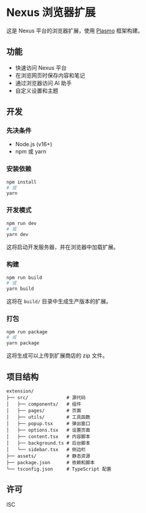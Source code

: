 # Nexus 浏览器扩展

这是 Nexus 平台的浏览器扩展，使用 [Plasmo](https://www.plasmo.com/) 框架构建。

## 功能

- 快速访问 Nexus 平台
- 在浏览网页时保存内容和笔记
- 通过浏览器访问 AI 助手
- 自定义设置和主题

## 开发

### 先决条件

- Node.js (v16+)
- npm 或 yarn

### 安装依赖

```bash
npm install
# 或
yarn
```

### 开发模式

```bash
npm run dev
# 或
yarn dev
```

这将启动开发服务器，并在浏览器中加载扩展。

### 构建

```bash
npm run build
# 或
yarn build
```

这将在 `build/` 目录中生成生产版本的扩展。

### 打包

```bash
npm run package
# 或
yarn package
```

这将生成可以上传到扩展商店的 zip 文件。

## 项目结构

```
extension/
├── src/              # 源代码
│   ├── components/   # 组件
│   ├── pages/        # 页面
│   ├── utils/        # 工具函数
│   ├── popup.tsx     # 弹出窗口
│   ├── options.tsx   # 设置页面
│   ├── content.tsx   # 内容脚本
│   ├── background.ts # 后台脚本
│   └── sidebar.tsx   # 侧边栏
├── assets/           # 静态资源
├── package.json      # 依赖和脚本
└── tsconfig.json     # TypeScript 配置
```

## 许可

ISC 